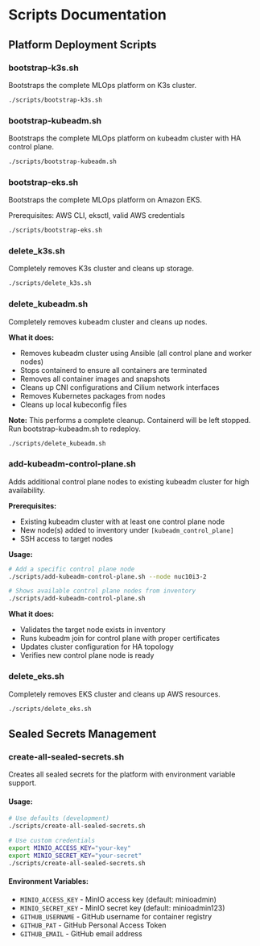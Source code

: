 # Scripts Documentation

## Platform Deployment Scripts

### bootstrap-k3s.sh
Bootstraps the complete MLOps platform on K3s cluster.

```bash
./scripts/bootstrap-k3s.sh
```

### bootstrap-kubeadm.sh  
Bootstraps the complete MLOps platform on kubeadm cluster with HA control plane.

```bash
./scripts/bootstrap-kubeadm.sh
```

### bootstrap-eks.sh
Bootstraps the complete MLOps platform on Amazon EKS.

Prerequisites: AWS CLI, eksctl, valid AWS credentials

```bash
./scripts/bootstrap-eks.sh
```

### delete_k3s.sh
Completely removes K3s cluster and cleans up storage.

```bash
./scripts/delete_k3s.sh
```

### delete_kubeadm.sh
Completely removes kubeadm cluster and cleans up nodes.

**What it does:**
- Removes kubeadm cluster using Ansible (all control plane and worker nodes)
- Stops containerd to ensure all containers are terminated
- Removes all container images and snapshots
- Cleans up CNI configurations and Cilium network interfaces
- Removes Kubernetes packages from nodes
- Cleans up local kubeconfig files

**Note:** This performs a complete cleanup. Containerd will be left stopped.
Run bootstrap-kubeadm.sh to redeploy.

```bash
./scripts/delete_kubeadm.sh
```

### add-kubeadm-control-plane.sh
Adds additional control plane nodes to existing kubeadm cluster for high availability.

**Prerequisites:**
- Existing kubeadm cluster with at least one control plane node
- New node(s) added to inventory under `[kubeadm_control_plane]`
- SSH access to target nodes

**Usage:**
```bash
# Add a specific control plane node
./scripts/add-kubeadm-control-plane.sh --node nuc10i3-2

# Shows available control plane nodes from inventory
./scripts/add-kubeadm-control-plane.sh
```

**What it does:**
- Validates the target node exists in inventory
- Runs kubeadm join for control plane with proper certificates
- Updates cluster configuration for HA topology
- Verifies new control plane node is ready

### delete_eks.sh
Completely removes EKS cluster and cleans up AWS resources.

```bash
./scripts/delete_eks.sh
```

## Sealed Secrets Management

### create-all-sealed-secrets.sh
Creates all sealed secrets for the platform with environment variable support.

#### Usage:
```bash
# Use defaults (development)
./scripts/create-all-sealed-secrets.sh

# Use custom credentials
export MINIO_ACCESS_KEY="your-key"
export MINIO_SECRET_KEY="your-secret"
./scripts/create-all-sealed-secrets.sh
```

#### Environment Variables:
- `MINIO_ACCESS_KEY` - MinIO access key (default: minioadmin)
- `MINIO_SECRET_KEY` - MinIO secret key (default: minioadmin123)
- `GITHUB_USERNAME` - GitHub username for container registry
- `GITHUB_PAT` - GitHub Personal Access Token
- `GITHUB_EMAIL` - GitHub email address
